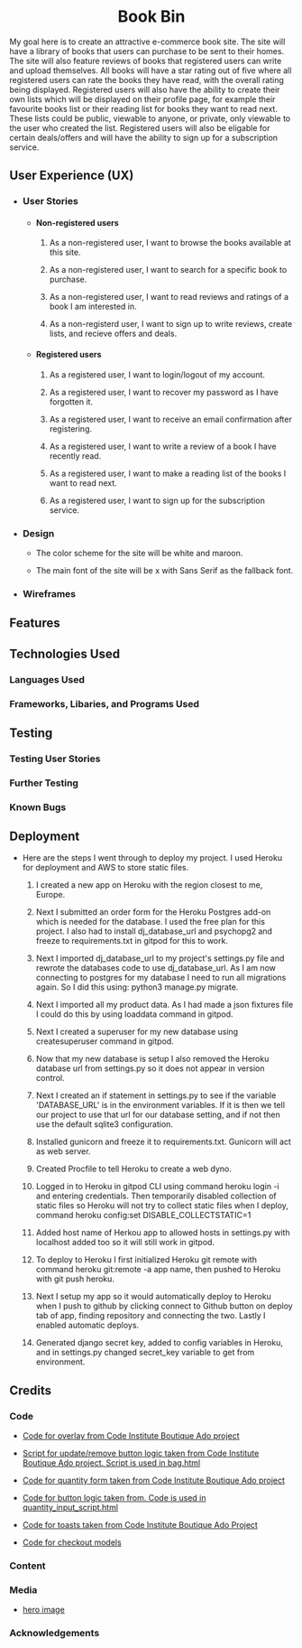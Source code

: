 <h1 align="center">Book Bin</h1>

My goal here is to create an attractive e-commerce book site. The site will have a library of books that users can purchase to be sent to their homes. The site will also feature reviews of books that registered users can write and upload themselves. All books will have a star rating out of five where all registered users can rate the books they have read, with the overall rating being displayed. Registered users will also have the ability to create their own lists which will be displayed on their profile page, for example their favourite books list or their reading list for books they want to read next. These lists could be public, viewable to anyone, or private, only viewable to the user who created the list. Registered users will also be eligable for certain deals/offers and will have the ability to sign up for a subscription service.

## User Experience (UX)

- ### User Stories

    - #### Non-registered users

        1. As a non-registered user, I want to browse the books available at this site.

        2. As a non-registered user, I want to search for a specific book to purchase.

        3. As a non-registered user, I want to read reviews and ratings of a book I am interested in.

        4. As a non-registerd user, I want to sign up to write reviews, create lists, and recieve offers and deals.

    - #### Registered users

        1. As a registered user, I want to login/logout of my account.

        2. As a registered user, I want to recover my password as I have forgotten it.

        3. As a registered user, I want to receive an email confirmation after registering.
        
        4. As a registered user, I want to write a review of a book I have recently read.

        5. As a registered user, I want to make a reading list of the books I want to read next.

        6. As a registered user, I want to sign up for the subscription service.

- ### Design

    - The color scheme for the site will be white and maroon.

    - The main font of the site will be x with Sans Serif as the fallback font.

- ### Wireframes

## Features

## Technologies Used

### Languages Used

### Frameworks, Libaries, and Programs Used

## Testing

### Testing User Stories

### Further Testing

### Known Bugs

## Deployment

- Here are the steps I went through to deploy my project. I used Heroku for deployment and AWS to store static files.

    1. I created a new app on Heroku with the region closest to me, Europe.

    2. Next I submitted an order form for the Heroku Postgres add-on which is needed for the database. I used the free plan for this project. I also had to install dj_database_url and psychopg2 and freeze to requirements.txt in gitpod for this to work.

    3. Next I imported dj_database_url to my project's settings.py file and rewrote the databases code to use dj_database_url. As I am now connecting to postgres for my database I need to run all migrations again. So I did this using: python3 manage.py migrate.

    4. Next I imported all my product data. As I had made a json fixtures file I could do this by using loaddata command in gitpod.

    5. Next I created a superuser for my new database using createsuperuser command in gitpod.

    6. Now that my new database is setup I also removed the Heroku database url from settings.py so it does not appear in version control.

    7. Next I created an if statement in settings.py to see if the variable 'DATABASE_URL' is in the environment variables. If it is then we tell our project to use that url for our database setting, and if not then use the default sqlite3 configuration.

    8. Installed gunicorn and freeze it to requirements.txt. Gunicorn will act as web server.

    9. Created Procfile to tell Heroku to create a web dyno.

    10. Logged in to Heroku in gitpod CLI using command heroku login -i and entering credentials. Then temporarily disabled collection of static files so Heroku will not try to collect static files when I deploy, command heroku config:set DISABLE_COLLECTSTATIC=1

    11. Added host name of Herkou app to allowed hosts in settings.py with localhost added too so it will still work in gitpod.

    12. To deploy to Heroku I first initialized Heroku git remote with command heroku git:remote -a app name, then pushed to Heroku with git push heroku.

    13. Next I setup my app so it would automatically deploy to Heroku when I push to github by clicking connect to Github button on deploy tab of app, finding repository and connecting the two. Lastly I enabled automatic deploys.

    14. Generated django secret key, added to config variables in Heroku, and in settings.py changed secret_key variable to get from environment.

## Credits

### Code

- [Code for overlay from Code Institute Boutique Ado project](https://learn.codeinstitute.net/courses/course-v1:CodeInstitute+FSF_102+Q1_2020/courseware/4201818c00aa4ba3a0dae243725f6e32/71413627006c4cac9b18a1de1e12a4ff/)

- [Script for update/remove button logic taken from Code Institute Boutique Ado project. Script is used in bag.html](https://learn.codeinstitute.net/courses/course-v1:CodeInstitute+FSF_102+Q1_2020/courseware/4201818c00aa4ba3a0dae243725f6e32/01a6e729849c489b88b9a6810f05c47d/)

- [Code for quantity form taken from Code Institute Boutique Ado project](https://github.com/Code-Institute-Solutions/boutique_ado_v1/blob/21e3b111100f5c8daa4bc6e9565bde09980b33d8/products/templates/products/product_detail.html)

- [Code for button logic taken from. Code is used in quantity_input_script.html](https://github.com/Code-Institute-Solutions/boutique_ado_v1/blob/0a5335f2e95f58b10207ea57cedcdd063251a3ff/products/templates/products/includes/quantity_input_script.html)

- [Code for toasts taken from Code Institute Boutique Ado Project](https://github.com/Code-Institute-Solutions/boutique_ado_v1/tree/e5323862cc7563f65526f0108f37c57ad92f7931/templates/includes/toasts)

- [Code for checkout models](https://github.com/Code-Institute-Solutions/boutique_ado_v1/blob/faaa31bcbd1bcc5fdf7d54c57d51c031df9d7460/checkout/models.py)

### Content

### Media

- [hero image](https://images.unsplash.com/photo-1507842217343-583bb7270b66?ixlib=rb-1.2.1&ixid=MnwxMjA3fDB8MHxwaG90by1wYWdlfHx8fGVufDB8fHx8&auto=format&fit=crop&w=1590&q=80)

### Acknowledgements